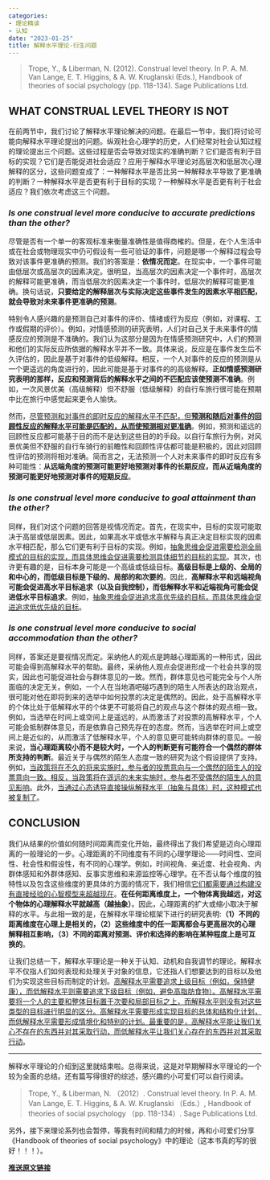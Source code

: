```yaml
---
categories:
- 理论精读
- 认知
date: "2023-01-25"
title: 解释水平理论-衍生问题
---
```


> Trope, Y., & Liberman, N. (2012). Construal level theory. In P. A. M. Van Lange, E. T. Higgins, & A. W. Kruglanski (Eds.), Handbook of theories of social psychology (pp. 118-134). Sage Publications Ltd. 

<!--more-->

## WHAT CONSTRUAL LEVEL THEORY IS NOT 

在前两节中，我们讨论了解释水平理论解决的问题。在最后一节中，我们将讨论可能向解释水平理论提出的问题。纵观社会心理学的历史，人们经常对社会认知过程的理论提出三个问题。这些过程是否会导致对现实的准确判断？它们是否有利于目标的实现？它们是否能促进社会适应？应用于解释水平理论对高层次和低层次心理解释的区分，这些问题变成了：一种解释水平是否比另一种解释水平导致了更准确的判断？一种解释水平是否更有利于目标的实现？一种解释水平是否更有利于社会适应？我们依次考虑这三个问题。

### *Is one construal level more conducive to accurate predictions than the other?*

尽管是否有一个单一的客观标准来衡量准确性是值得商榷的。但是，在个人生活中或在社会或物理现实中仍可假设有一些可验证的事件，问题是哪一个解释过程会导致对该事件更准确的预测。我们的答案是：**依情况而定**。在现实中，一个事件可能由低层次或高层次的因素决定。很明显，当高层次的因素决定一个事件时，高层次的解释可能更准确，而当低层次的因素决定一个事件时，低层次的解释可能更准确。换句话说，**只要给定的解释层次与实际决定这些事件发生的因素水平相匹配，就会导致对未来事件更准确的预测**。

特别令人感兴趣的是预测自己对事件的评价、情绪或行为反应（例如，对课程、工作或假期的评价）。例如，对情感预测的研究表明，人们对自己关于未来事件的情感反应的预测是不准确的。我们认为这部分是因为在情感预测研究中，人们的预测和他们的实际反应所依据的解释水平并不一致。具体来说，反应是在事件发生后不久评估的，因此是基于对事件的低级解释。相反，一个人对事件的反应的预测是从一个更遥远的角度进行的，因此可能是基于对事件的的高级解释。**正如情感预测研究表明的那样，反应和预测背后的解释水平之间的不匹配应该使预测不准确**。例如，一次风景优美（高级解释）但不舒服（低级解释）的自行车旅行很可能在预期中比在旅行中感觉起来更令人愉快。

然而，<u>尽管预测和对事件的即时反应的解释水平不匹配，但**预测和随后对事件的回顾性反应的解释水平可能是匹配的，从而使预测相对更准确**</u>。例如，预测和遥远的回顾性反应都可能基于目的而不是达到这些目的的手段。以自行车旅行为例，对风景优美但不舒服的自行车骑行的前瞻性和回顾性评估都可能是积极的，因此对回顾性评估的预测将相对准确。简而言之，无法预测一个人对未来事件的即时反应有多种可能性：**从远端角度的预测可能更好地预测对事件的长期反应，而从近端角度的预测可能更好地预测对事件的短期反应**。

### *Is one construal level more conducive to goal attainment than the other?*

同样，我们对这个问题的回答是视情况而定。首先，在现实中，目标的实现可能取决于高层或低层因素。因此，如果高水平或低水平解释与真正决定目标实现的因素水平相匹配，那么它们更有利于目标的实现。例如，<u>抽象思维会促进需要检测全局模式的目标的实现，而具体思维会促进需要检测具体细节的目标的实现</u>。其次，也许更有趣的是，目标本身可能是一个高级或低级目标。**高级目标是上级的、全局的和中心的，而低级目标是下级的、局部的和次要的**。因此，**高解释水平和远端视角可能会促进高水平目标追求（以及自我控制），而低解释水平和近端视角可能会促进低水平目标追求**。例如，<u>抽象思维会促进追求高优先级的目标，而具体思维会促进追求低优先级的目标</u>。

### *Is one construal level more conducive to social accommodation than the other?* 

同样，答案还是要视情况而定。采纳他人的观点是跨越心理距离的一种形式，因此可能会得到高解释水平的帮助。最终，采纳他人观点会促进形成一个社会共享的现实，因此也可能促进社会与群体意见的一致。然而，群体意见也可能完全与个人所面临的决定无关。例如，一个人在当地酒吧碰巧遇到的陌生人所表达的政治观点，很可能对他在即将到来的选举中如何投票的决定是偶然的。因此，处于高解释水平的个体比处于低解释水平的个体更不可能将自己的观点与这个群体的观点相一致。例如，当选举在时间上或空间上是遥远的，从而激活了对投票的高解释水平，个人可能会抵制群体意见，而是依靠自己预先存在的态度。然而，当选举在时间上或空间上是近似的，从而激活了低解释水平，个人的意见更可能转向群体的意见。一般来说，**当心理距离较小而不是较大时，一个人的判断更有可能符合一个偶然的群体所支持的判断**。最近关于与偶然的陌生人态度一致的研究为这个假设提供了支持。例如，<u>当政策将在不久的将来实施时，参与者的投票意向与一个偶然的陌生人的投票意向一致。相反，当政策将在遥远的未来实施时，参与者不受偶然的陌生人的意见影响</u>。此外，<u>当通过心态诱导直接操纵解释水平（抽象与具体）时，这种模式也被复制了</u>。

## CONCLUSION

我们从结果的价值如何随时间距离而变化开始，最终得出了我们希望是迈向心理距离的一般理论的一步。心理距离的不同维度有不同的心理学理论——时间性、空间性、社会性和假设性，有不同的心理学。例如，时间视角、亲近度、社会视角、内群体感知和外群体感知、反事实思维和来源监控等心理学。在不否认每个维度的独特性以及包含这些维度的更具体的方面的情况下，我们相信<u>它们都需要通过构建没有直接经验的心智模型来超越现在</u>。**在任何距离维度上，一个物体离我越远，对这个物体的心理解释水平就越高（越抽象）**。因此，心理距离的扩大或缩小取决于解释的水平。与此相一致的是，在解释水平理论框架下进行的研究表明:**（1）不同的距离维度在心理上是相关的，（2）这些维度中的任一距离都会与更高层次的心理解释相互影响，（3）不同的距离对预测、评价和选择的影响在某种程度上是可互换的**。

让我们总结一下，解释水平理论是一种关于认知、动机和自我调节的理论。解释水平不仅指人们如何表现和处理关于对象的信息，它还指人们想要达到的目标以及他们为实现这些目标而制定的计划。<u>高解释水平需要追求上级目标（例如，保持健康），而低解释水平则需要追求下级目标（例如，避免高脂肪食物）。高解释水平需要将一个人的主要和整体目标置于次要和局部目标之上，而解释水平则没有对这些类型的目标进行明显的区分。高解释水平需要形成实现目标的总体和结构化计划，而低解释水平需要形成情境化和特别的计划。最重要的是，高解释水平能让我们关心不存在的东西并对其采取行动，而低解释水平让我们关心存在的东西并对其采取行动</u>。

---
解释水平理论的介绍到这里就结束啦。总得来说，这是对早期解释水平理论的一个较为全面的总结。还有篇写得很好的综述，感兴趣的小可爱们可以自行阅读。

> Trope, Y., & Liberman, N. （2012）. Construal level theory. In P. A. M. Van Lange, E. T. Higgins, & A. W. Kruglanski （Eds.）, Handbook of theories of social psychology （pp. 118-134）. Sage Publications Ltd. 

另外，接下来理论系列也会暂停，等我有时间和精力的时候，再和小可爱们分享《Handbook of theories of social psychology》中的理论（这本书真的写的很好！！！）。

**[推送原文链接](https://mp.weixin.qq.com/s?__biz=MzIwMDk1OTM2OQ==&mid=2247487907&idx=1&sn=d150539474e52f896b0abaf4f028dad0&chksm=96f46545a183ec536350303eaca333e8852d6a8279ed0f11aa33137ca0fb19e0b9d8ff359a92&token=272120828&lang=zh_CN#rd)**

